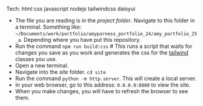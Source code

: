 Tech: html css javascript nodejs tailwindcss daisyui

- The file you are reading is in the _project folder_. Navigate to this folder in a terminal. Something like: ```~/Documents/work/portfolio/amyparness_portfolio_24/amy_portfolio_25_a```. Depending where you have put this repository.
- Run the command ```npm run build:css``` # This runs a script that waits for changes you save as you work and generates the css for the [tailwind](https://tailwindcss.com/) classes you use.
- Open a new terminal.
- Navigate into the _site_ folder. ```cd site```
- Run the command ```python -m http.server```. This will create a local server.
- In your web browser, go to this address: ```0.0.0.0:8080``` to view the site.
- When you make changes, you will have to refresh the browser to see them.
